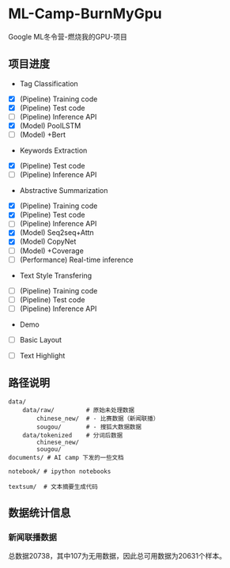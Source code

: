 # ML-Camp-BurnMyGpu
Google ML冬令营-燃烧我的GPU-项目

## 项目进度

* Tag Classification
- [x] (Pipeline) Training code
- [x] (Pipeline) Test code
- [ ] (Pipeline) Inference API
- [x] (Model) PoolLSTM
- [ ] (Model) +Bert

* Keywords Extraction
- [x] (Pipeline) Test code
- [ ] (Pipeline) Inference API

* Abstractive Summarization
- [x] (Pipeline) Training code
- [x] (Pipeline) Test code
- [ ] (Pipeline) Inference API
- [x] (Model) Seq2seq+Attn
- [x] (Model) CopyNet
- [ ] (Model) +Coverage
- [ ] (Performance) Real-time inference

* Text Style Transfering
- [ ] (Pipeline) Training code
- [ ] (Pipeline) Test code
- [ ] (Pipeline) Inference API

* Demo
- [ ] Basic Layout
- [ ] Text Highlight


## 路径说明
```
data/
    data/raw/         # 原始未处理数据
        chinese_new/  # - 比赛数据（新闻联播）
        sougou/       # - 搜狐大数据数据
    data/tokenized    # 分词后数据
        chinese_new/
        sougou/
documents/ # AI camp 下发的一些文档

notebook/ # ipython notebooks

textsum/  # 文本摘要生成代码
```

## 数据统计信息
### 新闻联播数据
总数据20738，其中107为无用数据，因此总可用数据为20631个样本。